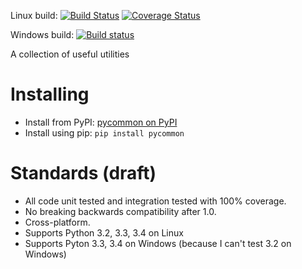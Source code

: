 Linux build: [![Build Status](https://travis-ci.org/dgrant/pycommon.svg?branch=master)](https://travis-ci.org/dgrant/pycommon) [![Coverage Status](https://coveralls.io/repos/dgrant/pycommon/badge.svg?branch=master)](https://coveralls.io/r/dgrant/pycommon?branch=master)

Windows build: [![Build status](https://ci.appveyor.com/api/projects/status/96kwy8819r627u19/branch/master)](https://ci.appveyor.com/project/dgrant/pycommon/branch/master)

A collection of useful utilities

Installing
==========

* Install from PyPI: [pycommon on PyPI](https://pypi.python.org/pypi/pycommon)
* Install using pip: `pip install pycommon`

Standards (draft)
=================

* All code unit tested and integration tested with 100% coverage.
* No breaking backwards compatibility after 1.0.
* Cross-platform.
* Supports Python 3.2, 3.3, 3.4 on Linux
* Supports Pyton 3.3, 3.4 on Windows (because I can't test 3.2 on Windows)

